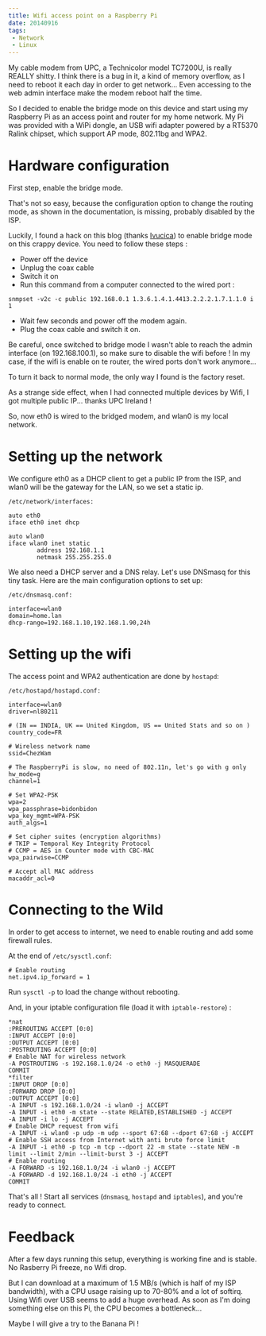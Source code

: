 ```yaml
---
title: Wifi access point on a Raspberry Pi
date: 20140916
tags:
 - Network
 - Linux
---
```


My cable modem from UPC, a Technicolor model TC7200U, is really REALLY shitty. I think there is a bug in it, a kind of memory overflow, as I need to reboot it each day in order to get network...
Even accessing to the web admin interface make the modem reboot half the time.

So I decided to enable the bridge mode on this device and start using my Raspberry Pi as an access point and router for my home network.
My Pi was provided with a WiPi dongle, an USB wifi adapter powered by a RT5370 Ralink chipset, which support AP mode, 802.11bg and WPA2.

# Hardware configuration

First step, enable the bridge mode.

That's not so easy, because the configuration option to change the routing mode, as shown in the documentation, is missing, probably disabled by the ISP.

Luckily, I found a hack on this blog (thanks [Ivucica](http://blog.vucica.net/2014/01/few-notes-on-upc-irelands-technicolor-tc7200.html)) to enable bridge mode on this crappy device.
You need to follow these steps :

 - Power off the device
 - Unplug the coax cable
 - Switch it on
 - Run this command from a computer connected to the wired port : 

`snmpset -v2c -c public 192.168.0.1 1.3.6.1.4.1.4413.2.2.2.1.7.1.1.0 i 1`

 - Wait few seconds and power off the modem again.
 - Plug the coax cable and switch it on.  
  
  
Be careful, once switched to bridge mode I wasn't able to reach the admin interface (on 192.168.100.1), so make sure to disable the wifi before !
In my case, if the wifi is enable on te router, the wired ports don't work anymore...

To turn it back to normal mode, the only way I found is the factory reset.

As a strange side effect, when I had connected multiple devices by Wifi, I got multiple public IP... thanks UPC Ireland !

So, now eth0 is wired to the bridged modem, and wlan0 is my local network.

# Setting up the network

We configure eth0 as a DHCP client to get a public IP from the ISP, and wlan0 will be the gateway for the LAN, so we set a static ip.

```
/etc/network/interfaces:

auto eth0
iface eth0 inet dhcp

auto wlan0
iface wlan0 inet static
		address 192.168.1.1
		netmask 255.255.255.0
```

We also need a DHCP server and a DNS relay. Let's use DNSmasq for this tiny task.
Here are the main configuration options to set up:

```
/etc/dnsmasq.conf:

interface=wlan0
domain=home.lan
dhcp-range=192.168.1.10,192.168.1.90,24h
```

# Setting up the wifi 

The access point and WPA2 authentication are done by `hostapd`:

```
/etc/hostapd/hostapd.conf:

interface=wlan0
driver=nl80211

# (IN == INDIA, UK == United Kingdom, US == United Stats and so on ) 
country_code=FR

# Wireless network name 
ssid=ChezWam

# The RaspberryPi is slow, no need of 802.11n, let's go with g only
hw_mode=g
channel=1

# Set WPA2-PSK 
wpa=2
wpa_passphrase=bidonbidon
wpa_key_mgmt=WPA-PSK
auth_algs=1

# Set cipher suites (encryption algorithms)
# TKIP = Temporal Key Integrity Protocol
# CCMP = AES in Counter mode with CBC-MAC
wpa_pairwise=CCMP

# Accept all MAC address 
macaddr_acl=0
```

# Connecting to the Wild

In order to get access to internet, we need to enable routing and add some firewall rules. 

At the end of `/etc/sysctl.conf`:

```
# Enable routing
net.ipv4.ip_forward = 1
```

Run `sysctl -p` to load the change without rebooting.

And, in your iptable configuration file (load it with `iptable-restore`) :

```
*nat
:PREROUTING ACCEPT [0:0]
:INPUT ACCEPT [0:0]
:OUTPUT ACCEPT [0:0]
:POSTROUTING ACCEPT [0:0]
# Enable NAT for wireless network
-A POSTROUTING -s 192.168.1.0/24 -o eth0 -j MASQUERADE
COMMIT
*filter
:INPUT DROP [0:0]
:FORWARD DROP [0:0]
:OUTPUT ACCEPT [0:0]
-A INPUT -s 192.168.1.0/24 -i wlan0 -j ACCEPT
-A INPUT -i eth0 -m state --state RELATED,ESTABLISHED -j ACCEPT
-A INPUT -i lo -j ACCEPT
# Enable DHCP request from wifi
-A INPUT -i wlan0 -p udp -m udp --sport 67:68 --dport 67:68 -j ACCEPT
# Enable SSH access from Internet with anti brute force limit
-A INPUT -i eth0 -p tcp -m tcp --dport 22 -m state --state NEW -m limit --limit 2/min --limit-burst 3 -j ACCEPT
# Enable routing
-A FORWARD -s 192.168.1.0/24 -i wlan0 -j ACCEPT
-A FORWARD -d 192.168.1.0/24 -i eth0 -j ACCEPT
COMMIT
```

That's all ! Start all services (`dnsmasq`, `hostapd` and `iptables`), and you're ready to connect.

# Feedback

After a few days running this setup, everything is working fine and is stable. No Rasberry Pi freeze, no Wifi drop.

But I can download at a maximum of 1.5 MB/s (which is half of my ISP bandwidth), with a CPU usage raising up to 70-80% and a lot of softirq.
Using Wifi over USB seems to add a huge overhead. As soon as I'm doing something else on this Pi, the CPU becomes a bottleneck...

Maybe I will give a try to the Banana Pi !


